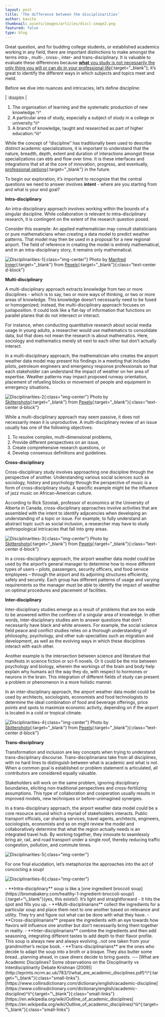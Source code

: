 ```yaml
---
layout: post
title: 'The difference between the disciplinarities'
author: kavita
thumbnail: assets/images/articles/discl-image2.png
featured: false
type: blog
---
```


Great question, and for budding college students, or established academics working in any field, there are important distinctions to make amongst the terms intra-, multi-, cross-, inter- and trans-disciplinary. It is valuable to evaluate these differences because [<span>**what** you study is not necessarily the only thing you will or can do in your professional life</span>](/2018/09/03/what-you-study-is-notwhat-you-do.html){:target="\_blank"}; it’s great to identify the different ways in which subjects and topics meet and meld.

Before we dive into nuances and intricacies, let’s define discipline:

<span>| ˈdɪsɪplɪn | </span>

1. The organisation of learning and the systematic 
   production of new knowledge.^i^
2. A particular area of study, especially a subject of 
   study in a college or university.^ii^
3. A branch of knowledge, taught and researched as 
   part of higher education.^iii^

While the concept of “discipline” has traditionally been used to describe distinct academic specializations, it is important to understand that the nature, breadth, depth, extent and duration of interactions amongst these specializations can ebb and flow over time. It is these interfaces and integrations that sit at the core of innovation, progress, and eventually, [professional options](/2019/06/18/gone-are-the-days-of-one-and-done.html){:target="\_blank"} in the future.

To begin our exploration, it’s important to recognize that the central questions we need to answer involves **intent** - where are you starting from and what is your end goal?

**Intra-disciplinary**

An intra-disciplinary approach involves working within the bounds of a singular discipline. While collaboration is relevant to intra-disciplinary research, it is contingent on the extent of the research question posed.

Consider this example: An applied mathematician may consult statisticians or pure mathematicians when creating a data model to predict weather patterns. That model may then be used in a proposal for a new regional airport. The field of reference in creating the model is entirely mathematical, and in an intra-disciplinary story, it remains only mathematical.

![Disciplinarities-1](/assets/images/articles/discl-image1.png){:class="img-center"}
<span>Photo by [Manfred Irmer](https://www.pexels.com/@manfred-irmer-184952){:target="\_blank"} from [Pexels](https://www.pexels.com){:target="\_blank"}</span>{:class="text-center d-block"}

**Multi-disciplinary**

A multi-disciplinary approach extracts knowledge from two or more disciplines - which is to say, two or more ways of thinking, or two or more areas of knowledge. This knowledge doesn’t necessarily need to be fused or homogenized; instead, the multi-disciplinary approach focuses on juxtaposition. It could look like a flat-lay of information that functions on parallel planes that do not intersect or interact.

For instance, when conducting quantitative research about social media usage in young adults, a researcher would use mathematics to consolidate data, but that does not mean the research is about mathematics. Here, sociology and mathematics merely sit next to each other but don’t actually interact.

In a multi-disciplinary approach, the mathematician who creates the airport weather data model may present his findings in a meeting that includes pilots, petroleum engineers and emergency response professionals so that each stakeholder can understand the impact of weather on her area of expertise. Weather patterns may impact proposed runway orientation, placement of refueling blocks or movement of people and equipment in emergency situations.

![Disciplinarities-2](/assets/images/articles/discl-image2.png){:class="img-center"}
<span>Photo by [Skitterphoto](https://www.pexels.com/@skitterphoto){:target="\_blank"} from [Pexels](https://www.pexels.com){:target="\_blank"}</span>{:class="text-center d-block"}

While a multi-disciplinary approach may seem passive, it does not necessarily mean it is unproductive. A multi-disciplinary review of an issue usually has one of the following objectives:

1.  To resolve complex, multi-dimensional problems,
2.  Provide different perspectives on an issue,
3.  Create comprehensive research questions, or
4.  Develop consensus definitions and guidelines.

**Cross-disciplinary**

Cross-disciplinary study involves approaching one discipline through the perspective of another. Understanding various social sciences such as sociology, history and psychology through the perspective of music is a form of cross-disciplinary study. A specific example might be the influence of jazz music on African-American culture.

According to Rick Szostak, professor of economics at the University of Alberta in Canada, cross-disciplinary approaches involve activities that are assembled with the intent to identify adjacencies when developing an understanding of a topic or issue. For example, to fully understand an abstract topic such as social inclusion, a researcher may have to study anthropological intricacies that fall into grey areas.

![Disciplinarities-3](/assets/images/articles/discl-image3.png){:class="img-center"}
<span>Photo by [Skitterphoto](https://www.pexels.com/@mike-chai-285623){:target="\_blank"} from [Pexels](https://www.pexels.com){:target="\_blank"}</span>{:class="text-center d-block"}

In a cross-disciplinary approach, the airport weather data model could be used by the airport’s general manager to determine how to move different types of users – pilots, passengers, security officers, and food service employees – through the airport and its adjoining structures efficiently, safely and securely. Each group has different patterns of usage and varying requirements so the manager must be able to identify the impact of weather on optimal procedures and placement of facilities.

**Inter-disciplinary**

Inter-disciplinary studies emerge as a result of problems that are too wide to be answered within the confines of a singular area of knowledge. In other words, inter-disciplinary studies aim to answer questions that don’t necessarily have black and white answers. For example, the social science field peace and conflict studies relies on a thorough understanding of philosophy, psychology, and other sub-specialties such as migration and development, as well as the evolving ways in which these disciplines interact with each other.

Another example is the intersection between science and literature that manifests in science fiction or sci-fi novels. Or it could be the mix between psychology and biology, wherein the workings of the brain and body help explain why humans act the way they do, with respect to hormones or neurons in the brain. This integration of different fields of study can present a problem or phenomenon in a more holistic manner.

In an inter-disciplinary approach, the airport weather data model could be used by architects, sociologists, economists and food technologists to determine the ideal combination of food and beverage offerings, price points and spots to maximize economic activity, depending on if the airport is located in a cold or tropical climate.

![Disciplinarities-4](/assets/images/articles/discl-image4.png){:class="img-center"}
<span>Photo by [Skitterphoto](https://www.pexels.com/@skitterphoto){:target="\_blank"} from [Pexels](https://www.pexels.com){:target="\_blank"}</span>{:class="text-center d-block"}

**Trans-disciplinary**

Transformation and inclusion are key concepts when trying to understand trans-disciplinary discourse. Trans-disciplinarians take from all disciplines, with no hard lines to distinguish between what is academic and what is not. When a common goal is established or problem statement is articulated, all contributors are considered equally valuable.

Stakeholders will work on the same problem, ignoring disciplinary boundaries, eliciting non-traditional perspectives and cross-fertilizing assumptions. This type of collaboration and cooperation usually results in improved models, new techniques or before-unimagined synergies.

In a trans-disciplinary approach, the airport weather data model could be a core resource around which a myriad of stakeholders interacts. Public transport officials, car sharing services, travel agents, architects, engineers, sociologists, economists and so on might review the model and collaboratively determine that what the region actually needs is an integrated travel hub. By working together, they innovate to seamlessly bring air, rail, and road transport under a single roof, thereby reducing traffic congestion, pollution, and commute times.

![Disciplinarities-5](/assets/images/articles/discl-image5.png){:class="img-center"}

For one final elucidation, let’s metaphorize the approaches into the act of concocting a soup!

![Disciplinarities-6](/assets/images/articles/discl-image6.png){:class="img-center"}

<span style="text-align:justify">
- **Intra-disciplinary** soup is like a [one ingredient broccoli soup](https://bromabakery.com/healthy-1-ingredient-broccoli-soup/){:target="\_blank"}(yes, this exists!). It’s light and straightforward - it hits the spot and fills you up.
- **Multi-disciplinarians** collect the ingredients for a particular soup and place them next to one another based on relevance and utility. They try and figure out what can be done with what they have.
- **Cross-disciplinarians** prepare the ingredients with an eye towards how flavors will influence one another but don’t necessarily bring them together in reality.
- **Inter-disciplinarians** combine the ingredients and then add seasoning, integrating different tastes to add depth to their flavor profile. This soup is always new and always evolving…not one taken from your grandmother’s recipe book.
- **Trans-disciplinarians** are the ones who decide to adapt the soup into a broth or a bisque. They also butter some bread…planning ahead, in case diners decide to bring guests.
</span>
---
[What are Academic Disciplines? Some observations on the Disciplinarity vs Interdisciplinarity Debate Krishnan (2009)](http://eprints.ncrm.ac.uk/783/1/what_are_academic_disciplines.pdf)^i^{:target="\_blank"}{:class="small-links"}.<br>
[https://www.collinsdictionary.com/dictionary/english/academic-discipline](https://www.collinsdictionary.com/dictionary/english/academic-discipline)^ii^{:target="\_blank"}{:class="small-links"}<br>
[https://en.wikipedia.org/wiki/Outline_of_academic_disciplines](https://en.wikipedia.org/wiki/Outline_of_academic_disciplines)^iii^{:target="\_blank"}{:class="small-links"}
